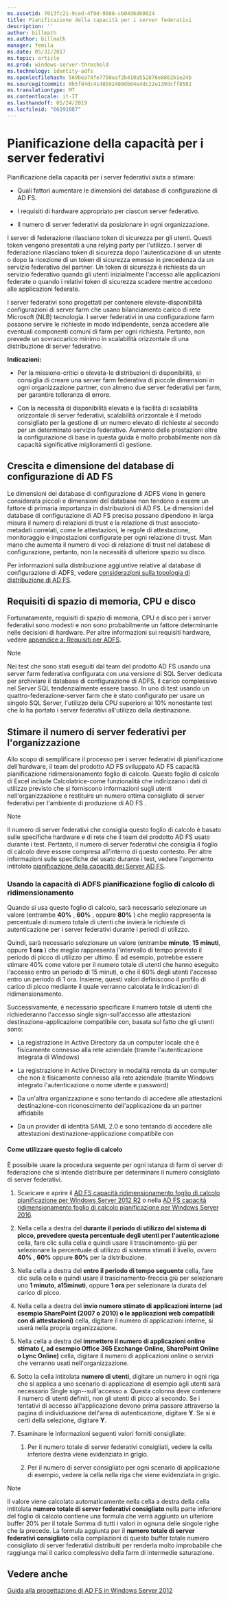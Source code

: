 ```yaml
---
ms.assetid: 7013fc21-9ced-4f9d-9588-cb04d6d60924
title: Pianificazione della capacità per i server federativi
description: ''
author: billmath
ms.author: billmath
manager: femila
ms.date: 05/31/2017
ms.topic: article
ms.prod: windows-server-threshold
ms.technology: identity-adfs
ms.openlocfilehash: 569bea74fe7750eaf2b410a552876e0862b1e24b
ms.sourcegitcommit: 0b5fd4dc4148b92480db04e4dc22e139dcff8582
ms.translationtype: MT
ms.contentlocale: it-IT
ms.lasthandoff: 05/24/2019
ms.locfileid: "66191087"
---
```

# <a name="planning-for-federation-server-capacity"></a>Pianificazione della capacità per i server federativi

Pianificazione della capacità per i server federativi aiuta a stimare:  
  
-   Quali fattori aumentare le dimensioni del database di configurazione di AD FS.  
  
-   I requisiti di hardware appropriato per ciascun server federativo.  
  
-   Il numero di server federativi da posizionare in ogni organizzazione.  
  
I server di federazione rilasciano token di sicurezza per gli utenti. Questi token vengono presentati a una relying party per l'utilizzo. I server di federazione rilasciano token di sicurezza dopo l'autenticazione di un utente o dopo la ricezione di un token di sicurezza emesso in precedenza da un servizio federativo del partner. Un token di sicurezza è richiesta da un servizio federativo quando gli utenti inizialmente l'accesso alle applicazioni federate o quando i relativi token di sicurezza scadere mentre accedono alle applicazioni federate.  
  
I server federativi sono progettati per contenere elevate\-disponibilità configurazioni di server farm che usano bilanciamento carico di rete Microsoft \(NLB\) tecnologia. I server federativi in una configurazione farm possono servire le richieste in modo indipendente, senza accedere alle eventuali componenti comuni di farm per ogni richiesta. Pertanto, non prevede un sovraccarico minimo in scalabilità orizzontale di una distribuzione di server federativo.  
  
**Indicazioni:**  
  
-   Per la missione\-critici o elevata\-le distribuzioni di disponibilità, si consiglia di creare una server farm federativa di piccole dimensioni in ogni organizzazione partner, con almeno due server federativi per farm, per garantire tolleranza di errore.  
  
-   Con la necessità di disponibilità elevata e la facilità di scalabilità orizzontale di server federativi, scalabilità orizzontale è il metodo consigliato per la gestione di un numero elevato di richieste al secondo per un determinato servizio federativo. Aumento delle prestazioni oltre la configurazione di base in questa guida è molto probabilmente non dà capacità significative miglioramenti di gestione.  
  
## <a name="ad-fs-configuration-database-size-and-growth"></a>Crescita e dimensione del database di configurazione di AD FS  
Le dimensioni del database di configurazione di ADFS viene in genere considerata piccoli e dimensioni del database non tendono a essere un fattore di primaria importanza in distribuzioni di AD FS.  Le dimensioni del database di configurazione di AD FS precisa possano dipendono in larga misura il numero di relazioni di trust e la relazione di trust associato\-metadati correlati, come le attestazioni, le regole di attestazione, monitoraggio e impostazioni configurate per ogni relazione di trust. Man mano che aumenta il numero di voci di relazione di trust nel database di configurazione, pertanto, non la necessità di ulteriore spazio su disco.  
  
Per informazioni sulla distribuzione aggiuntive relative al database di configurazione di ADFS, vedere [considerazioni sulla topologia di distribuzione di AD FS](AD-FS-Deployment-Topology-Considerations.md).  
  
## <a name="memory-cpu-and-disk-space-requirements"></a>Requisiti di spazio di memoria, CPU e disco  
Fortunatamente, requisiti di spazio di memoria, CPU e disco per i server federativi sono modesti e non sono probabilmente un fattore determinante nelle decisioni di hardware. Per altre informazioni sui requisiti hardware, vedere [appendice a: Requisiti per ADFS](Appendix-A--Reviewing-AD-FS-Requirements.md).  
  
> [!NOTE]  
> Nei test che sono stati eseguiti dal team del prodotto AD FS usando una server farm federativa configurata con una versione di SQL Server dedicata per archiviare il database di configurazione di ADFS, il carico complessivo nel Server SQL tendenzialmente essere basso. In uno di test usando un quattro\-federazione\-server farm che è stato configurato per usare un singolo SQL Server, l'utilizzo della CPU superiore al 10% nonostante test che lo ha portato i server federativi all'utilizzo della destinazione.  
  
## <a name="bk_estimatefs"></a>Stimare il numero di server federativi per l'organizzazione  
Allo scopo di semplificare il processo per i server federativi di pianificazione dell'hardware, il team del prodotto AD FS sviluppato AD FS capacità pianificazione ridimensionamento foglio di calcolo. Questo foglio di calcolo di Excel include Calcolatrice\-come funzionalità che indirizzano i dati di utilizzo previsto che si forniscono informazioni sugli utenti nell'organizzazione e restituire un numero ottima consigliato di server federativi per l'ambiente di produzione di AD FS .  
  
> [!NOTE]  
> Il numero di server federativi che consiglia questo foglio di calcolo è basato sulle specifiche hardware e di rete che il team del prodotto AD FS usato durante i test. Pertanto, il numero di server federativi che consiglia il foglio di calcolo deve essere compresa all'interno di questo contesto.  Per altre informazioni sulle specifiche del usato durante i test, vedere l'argomento intitolato [pianificazione della capacità dei Server AD FS](Planning-for-AD-FS-Server-Capacity.md).  
  
### <a name="using-the-ad-fs-capacity-planning-sizing-spreadsheet"></a>Usando la capacità di ADFS pianificazione foglio di calcolo di ridimensionamento  
Quando si usa questo foglio di calcolo, sarà necessario selezionare un valore \(entrambe **40%** , **60%** , oppure **80%** \) che meglio rappresenta la percentuale di numero totale di utenti che invierà le richieste di autenticazione per i server federativi durante i periodi di utilizzo.  
  
Quindi, sarà necessario selezionare un valore \(entrambe **minuto**, **15 minuti**, oppure **1 ora** \) che meglio rappresenta l'intervallo di tempo previsto il periodo di picco di utilizzo per ultimo. È ad esempio, potrebbe essere stimare 40% come valore per il numero totale di utenti che hanno eseguito l'accesso entro un periodo di 15 minuti, o che il 60% degli utenti l'accesso entro un periodo di 1 ora. Insieme, questi valori definiscono il profilo di carico di picco mediante il quale verranno calcolata le indicazioni di ridimensionamento.  
  
Successivamente, è necessario specificare il numero totale di utenti che richiederanno l'accesso single sign\-sull'accesso alle attestazioni destinazione\-applicazione compatibile con, basata sul fatto che gli utenti sono:  
  
-   La registrazione in Active Directory da un computer locale che è fisicamente connesso alla rete aziendale \(tramite l'autenticazione integrata di Windows\)  
  
-   La registrazione in Active Directory in modalità remota da un computer che non è fisicamente connesso alla rete aziendale \(tramite Windows integrato l'autenticazione o nome utente e password\)  
  
-   Da un'altra organizzazione e sono tentando di accedere alle attestazioni destinazione\-con riconoscimento dell'applicazione da un partner affidabile  
  
-   Da un provider di identità SAML 2.0 e sono tentando di accedere alle attestazioni destinazione\-applicazione compatibile con  
  
#### <a name="how-to-use-this-spreadsheet"></a>Come utilizzare questo foglio di calcolo  
È possibile usare la procedura seguente per ogni istanza di farm di server di federazione che si intende distribuire per determinare il numero consigliato di server federativi.  
  
1.  Scaricare e aprire il [AD FS capacità ridimensionamento foglio di calcolo pianificazione per Windows Server 2012 R2](https://adfsdocs.blob.core.windows.net/adfs/ADFSCapacityPlanning.xlsx) o nella [AD FS capacità ridimensionamento foglio di calcolo pianificazione per Windows Server 2016](https://adfsdocs.blob.core.windows.net/adfs/ADFSCapacity2016.xlsx).
  
2.  Nella cella a destra del **durante il periodo di utilizzo del sistema di picco, prevedere questa percentuale degli utenti per l'autenticazione** cella, fare clic sulla cella e quindi usare il trascinamento\-giù per selezionare la percentuale di utilizzo di sistema stimati il livello, ovvero **40%** , **60%** oppure **80%** per la distribuzione.  
  
3.  Nella cella a destra del **entro il periodo di tempo seguente** cella, fare clic sulla cella e quindi usare il trascinamento\-freccia giù per selezionare uno **1 minuto**, **a15minuti**, oppure **1 ora** per selezionare la durata del carico di picco.  
  
4.  Nella cella a destra del **invio numero stimato di applicazioni interne \(ad esempio SharePoint \(2007 o 2010\) o le applicazioni web compatibili con di attestazioni\)**  cella, digitare il numero di applicazioni interne, si userà nella propria organizzazione.  
  
5.  Nella cella a destra del **immettere il numero di applicazioni online stimato \(, ad esempio Office 365 Exchange Online, SharePoint Online o Lync Online\)**  cella, digitare il numero di applicazioni online o servizi che verranno usati nell'organizzazione.  
  
6.  Sotto la cella intitolata **numero di utenti**, digitare un numero in ogni riga che si applica a uno scenario di applicazione di esempio agli utenti sarà necessario Single sign-\-sull'accesso a. Questa colonna deve contenere il numero di utenti definiti, non gli utenti di picco al secondo. Se i tentativi di accesso all'applicazione devono prima passare attraverso la pagina di individuazione dell'area di autenticazione, digitare **Y**. Se si è certi della selezione, digitare **Y**.  
  
7.  Esaminare le informazioni seguenti valori forniti consigliate:  
  
    1.  Per il numero totale di server federativi consigliati, vedere la cella inferiore destra viene evidenziata in grigio.  
  
    2.  Per il numero di server consigliato per ogni scenario di applicazione di esempio, vedere la cella nella riga che viene evidenziata in grigio.  
  
> [!NOTE]  
> Il valore viene calcolato automaticamente nella cella a destra della cella intitolata **numero totale di server federativi consigliato** nella parte inferiore del foglio di calcolo contiene una formula che verrà aggiunto un ulteriore buffer 20% per il totale Somma di tutti i valori in ognuna delle singole righe che la precede. La formula aggiunta per il **numero totale di server federativi consigliato** cella compilazioni di questo buffer totale numero consigliato di server federativi distribuiti per renderla molto improbabile che raggiunga mai il carico complessivo della farm di intermedie saturazione.  
  
## <a name="see-also"></a>Vedere anche
[Guida alla progettazione di AD FS in Windows Server 2012](AD-FS-Design-Guide-in-Windows-Server-2012.md)
